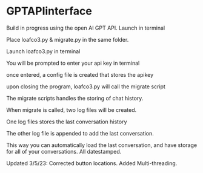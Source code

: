 # GPTAPIinterface

Build in progress using the open AI GPT API. Launch in terminal

Place loafco3.py & migrate.py in the same folder.

Launch loafco3.py in terminal

You will be prompted to enter your api key in terminal

once entered, a config file is created that stores the apikey

upon closing the program, loafco3.py will call the migrate script

The migrate scripts handles the storing of chat history. 

When migrate is called, two log files will be created.

One log files stores the last conversation history

The other log file is appended to add the last conversation.

This way you can automatically load the last conversation, and have storage for all of your conversations. All datestamped. 


Updated 3/5/23: Corrected button locations. Added Multi-threading.
